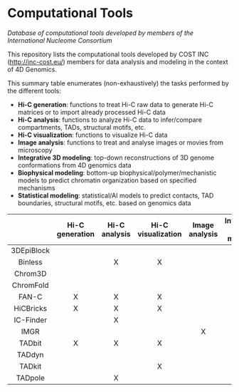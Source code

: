 # Computational Tools
*Database of computational tools developed by members of the International Nucleome Consortium*

This repository lists the computational tools developed by COST INC (http://inc-cost.eu/) members for data analysis and modeling in the context of 4D Genomics.

This summary table enumerates (non-exhaustively) the tasks performed by the different tools:
- **Hi-C generation**: functions to treat Hi-C raw data to generate Hi-C matrices or to import already processed Hi-C data 
- **Hi-C analysis**: functions to analyze Hi-C data to infer/compare compartments, TADs, structural motifs, etc. 
- **Hi-C visualization**: functions to visualize Hi-C data 
- **Image analysis**: functions to treat and analyse images or movies from microscopy 
- **Integrative 3D modeling**: top-down reconstructions of 3D genome conformations from 4D genomics data 
- **Biophysical modeling**: bottom-up biophysical/polymer/mechanistic models to predict chromatin organization based on specified mechanisms 
- **Statistical modeling**: statistical/AI models to predict contacts, TAD boundaries, structural motifs, etc. based on genomics data


|   | Hi-C generation | Hi-C analysis | Hi-C visualization | Image analysis | Integrative 3D modeling | Biophysical modeling | Statistical modeling |
| :---------: | :----: |:----: |:----: |:----: |:----: |:----: |:----: |
| 3DEpiBlock |  |  | | | | X| |
| Binless |  | X |X | | | | |
| Chrom3D |  |  | | |X | | |
|ChromFold| |  | | | | X| |
|FAN-C | X | X |X | | | | |
|HiCBricks| X | X | X | | | | |
| IC-Finder  |   | X | | | | | |
| IMGR  |   |  | | X| X| | |
| TADbit | X | X |X | | X| | |
| TADdyn |  |  | | | X| | |
| TADkit |  |  |X | | | | |
| TADpole |  | X | | | | | |
